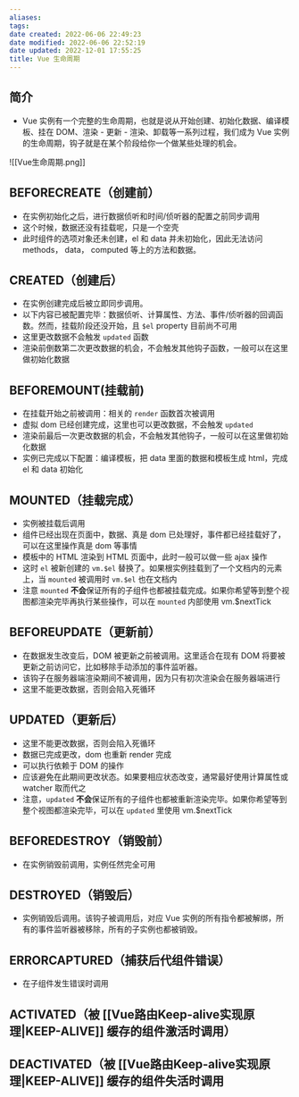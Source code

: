```yaml
---
aliases: 
tags: 
date created: 2022-06-06 22:49:23
date modified: 2022-06-06 22:52:19
date updated: 2022-12-01 17:55:25
title: Vue 生命周期
---
```



## 简介

- Vue 实例有一个完整的生命周期，也就是说从开始创建、初始化数据、编译模板、挂在 DOM、渲染 - 更新 - 渲染、卸载等一系列过程，我们成为 Vue 实例的生命周期，钩子就是在某个阶段给你一个做某些处理的机会。

![[Vue生命周期.png]]

## BEFORECREATE（创建前）

- 在实例初始化之后，进行数据侦听和时间/侦听器的配置之前同步调用
- 这个时候，数据还没有挂载呢，只是一个空壳
- 此时组件的选项对象还未创建，el 和 data 并未初始化，因此无法访问 methods， data， computed 等上的方法和数据。

## CREATED（创建后）

- 在实例创建完成后被立即同步调用。
- 以下内容已被配置完毕：数据侦听、计算属性、方法、事件/侦听器的回调函数。然而，挂载阶段还没开始，且 `$el` property 目前尚不可用
- 这里更改数据不会触发 `updated` 函数
- 渲染前倒数第二次更改数据的机会，不会触发其他钩子函数，一般可以在这里做初始化数据

## BEFOREMOUNT(挂载前)

- 在挂载开始之前被调用：相关的 `render` 函数首次被调用
- 虚拟 dom 已经创建完成，这里也可以更改数据，不会触发 `updated`
- 渲染前最后一次更改数据的机会，不会触发其他钩子，一般可以在这里做初始化数据
- 实例已完成以下配置：编译模板，把 data 里面的数据和模板生成 html，完成 el 和 data 初始化

## MOUNTED（挂载完成）

- 实例被挂载后调用
- 组件已经出现在页面中，数据、真是 dom 已处理好，事件都已经挂载好了，可以在这里操作真是 dom 等事情
- 模板中的 HTML 渲染到 HTML 页面中，此时一般可以做一些 ajax 操作
- 这时 `el` 被新创建的 `vm.$el` 替换了。如果根实例挂载到了一个文档内的元素上，当 `mounted` 被调用时 `vm.$el` 也在文档内
- 注意 `mounted` **不会**保证所有的子组件也都被挂载完成。如果你希望等到整个视图都渲染完毕再执行某些操作，可以在 `mounted` 内部使用 vm.$nextTick

## BEFOREUPDATE（更新前）

- 在数据发生改变后，DOM 被更新之前被调用。这里适合在现有 DOM 将要被更新之前访问它，比如移除手动添加的事件监听器。
- 该钩子在服务器端渲染期间不被调用，因为只有初次渲染会在服务器端进行
- 这里不能更改数据，否则会陷入死循环

## UPDATED（更新后）

- 这里不能更改数据，否则会陷入死循环
- 数据已完成更改，dom 也重新 render 完成
- 可以执行依赖于 DOM 的操作
- 应该避免在此期间更改状态。如果要相应状态改变，通常最好使用计算属性或 watcher 取而代之
- 注意，`updated` **不会**保证所有的子组件也都被重新渲染完毕。如果你希望等到整个视图都渲染完毕，可以在 `updated` 里使用 vm.$nextTick

## BEFOREDESTROY（销毁前）

- 在实例销毁前调用，实例任然完全可用

## DESTROYED（销毁后）

- 实例销毁后调用。该钩子被调用后，对应 Vue 实例的所有指令都被解绑，所有的事件监听器被移除，所有的子实例也都被销毁。

## ERRORCAPTURED（捕获后代组件错误）

- 在子组件发生错误时调用

## ACTIVATED（被 [[Vue路由Keep-alive实现原理|KEEP-ALIVE]] 缓存的组件激活时调用）

## DEACTIVATED（被 [[Vue路由Keep-alive实现原理|KEEP-ALIVE]] 缓存的组件失活时调用

